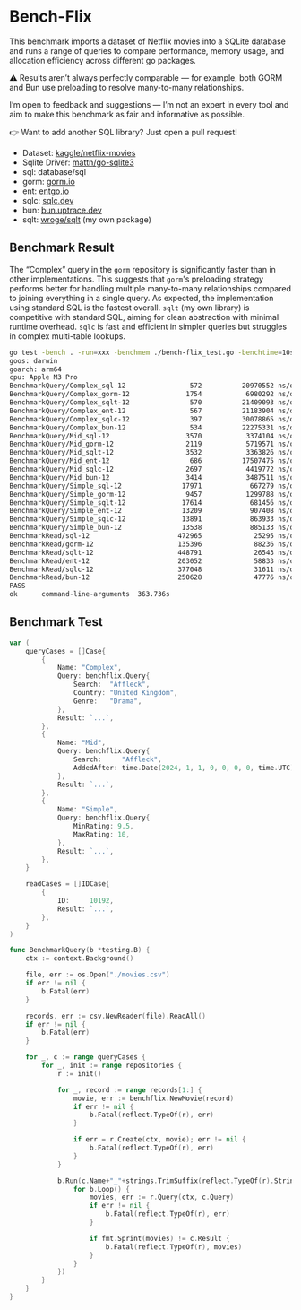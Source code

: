 # Bench-Flix

This benchmark imports a dataset of Netflix movies into a SQLite database and runs a range of queries to compare performance, memory usage, and allocation efficiency across different go packages.

⚠️ Results aren’t always perfectly comparable — for example, both GORM and Bun use preloading to resolve many-to-many relationships. 

I’m open to feedback and suggestions — I’m not an expert in every tool and aim to make this benchmark as fair and informative as possible.

👉 Want to add another SQL library? Just open a pull request!

- Dataset: [kaggle/netflix-movies](https://www.kaggle.com/datasets/bhargavchirumamilla/netflix-movies-and-tv-shows-till-2025)
- Sqlite Driver: [mattn/go-sqlite3](https://github.com/mattn/go-sqlite3)
- sql: database/sql
- gorm: [gorm.io](https://gorm.io/)
- ent: [entgo.io](https://entgo.io/)
- sqlc: [sqlc.dev](https://sqlc.dev/)
- bun: [bun.uptrace.dev](https://bun.uptrace.dev/)
- sqlt: [wroge/sqlt](https://github.com/wroge/sqlt) (my own package)

## Benchmark Result

The “Complex” query in the ```gorm``` repository is significantly faster than in other implementations. This suggests that ```gorm```'s preloading strategy performs better for handling multiple many-to-many relationships compared to joining everything in a single query.
As expected, the implementation using standard SQL is the fastest overall.
```sqlt``` (my own library) is competitive with standard SQL, aiming for clean abstraction with minimal runtime overhead. ```sqlc``` is fast and efficient in simpler queries but struggles in complex multi-table lookups.

```bash
go test -bench . -run=xxx -benchmem ./bench-flix_test.go -benchtime=10s
goos: darwin
goarch: arm64
cpu: Apple M3 Pro
BenchmarkQuery/Complex_sql-12                572          20970552 ns/op           14156 B/op        271 allocs/op
BenchmarkQuery/Complex_gorm-12              1754           6980292 ns/op          124114 B/op       2439 allocs/op
BenchmarkQuery/Complex_sqlt-12               570          21409093 ns/op           13576 B/op        308 allocs/op
BenchmarkQuery/Complex_ent-12                567          21183904 ns/op           83963 B/op       1914 allocs/op
BenchmarkQuery/Complex_sqlc-12               397          30078865 ns/op           13122 B/op        250 allocs/op
BenchmarkQuery/Complex_bun-12                534          22275331 ns/op           56118 B/op       1126 allocs/op
BenchmarkQuery/Mid_sql-12                   3570           3374104 ns/op           10299 B/op        219 allocs/op
BenchmarkQuery/Mid_gorm-12                  2119           5719571 ns/op          104307 B/op       2022 allocs/op
BenchmarkQuery/Mid_sqlt-12                  3532           3363826 ns/op           10074 B/op        252 allocs/op
BenchmarkQuery/Mid_ent-12                    686          17507475 ns/op           67531 B/op       1540 allocs/op
BenchmarkQuery/Mid_sqlc-12                  2697           4419772 ns/op            9187 B/op        201 allocs/op
BenchmarkQuery/Mid_bun-12                   3414           3487511 ns/op           49158 B/op        898 allocs/op
BenchmarkQuery/Simple_sql-12               17971            667279 ns/op           79206 B/op       1677 allocs/op
BenchmarkQuery/Simple_gorm-12               9457           1299788 ns/op          604420 B/op      12200 allocs/op
BenchmarkQuery/Simple_sqlt-12              17614            681456 ns/op           85002 B/op       1863 allocs/op
BenchmarkQuery/Simple_ent-12               13209            907408 ns/op          313598 B/op       6698 allocs/op
BenchmarkQuery/Simple_sqlc-12              13891            863933 ns/op           89572 B/op       1513 allocs/op
BenchmarkQuery/Simple_bun-12               13538            885133 ns/op          200077 B/op       5928 allocs/op
BenchmarkRead/sql-12                      472965             25295 ns/op            2352 B/op         69 allocs/op
BenchmarkRead/gorm-12                     135396             88236 ns/op           60015 B/op       1004 allocs/op
BenchmarkRead/sqlt-12                     448791             26543 ns/op            3544 B/op         95 allocs/op
BenchmarkRead/ent-12                      203052             58833 ns/op           33617 B/op        848 allocs/op
BenchmarkRead/sqlc-12                     377048             31611 ns/op            2296 B/op         67 allocs/op
BenchmarkRead/bun-12                      250628             47776 ns/op           36537 B/op        414 allocs/op
PASS
ok      command-line-arguments  363.736s
```

## Benchmark Test

```go
var (
	queryCases = []Case{
		{
			Name: "Complex",
			Query: benchflix.Query{
				Search:  "Affleck",
				Country: "United Kingdom",
				Genre:   "Drama",
			},
			Result: `...`,
		},
		{
			Name: "Mid",
			Query: benchflix.Query{
				Search:     "Affleck",
				AddedAfter: time.Date(2024, 1, 1, 0, 0, 0, 0, time.UTC),
			},
			Result: `...`,
		},
		{
			Name: "Simple",
			Query: benchflix.Query{
				MinRating: 9.5,
				MaxRating: 10,
			},
			Result: `...`,
		},
	}

	readCases = []IDCase{
		{
			ID:     10192,
			Result: `...`,
		},
	}
)

func BenchmarkQuery(b *testing.B) {
	ctx := context.Background()

	file, err := os.Open("./movies.csv")
	if err != nil {
		b.Fatal(err)
	}

	records, err := csv.NewReader(file).ReadAll()
	if err != nil {
		b.Fatal(err)
	}

	for _, c := range queryCases {
		for _, init := range repositories {
			r := init()

			for _, record := range records[1:] {
				movie, err := benchflix.NewMovie(record)
				if err != nil {
					b.Fatal(reflect.TypeOf(r), err)
				}

				if err = r.Create(ctx, movie); err != nil {
					b.Fatal(reflect.TypeOf(r), err)
				}
			}

			b.Run(c.Name+"_"+strings.TrimSuffix(reflect.TypeOf(r).String(), "flix.Repository"), func(b *testing.B) {
				for b.Loop() {
					movies, err := r.Query(ctx, c.Query)
					if err != nil {
						b.Fatal(reflect.TypeOf(r), err)
					}

					if fmt.Sprint(movies) != c.Result {
						b.Fatal(reflect.TypeOf(r), movies)
					}
				}
			})
		}
	}
}
```